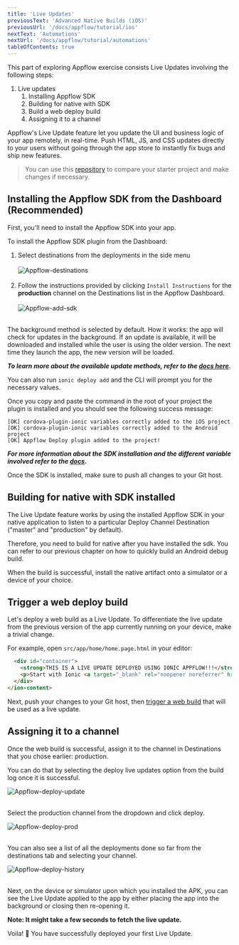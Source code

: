 ```yaml
---
title: 'Live Updates'
previousText: 'Advanced Native Builds (iOS)'
previousUrl: '/docs/appflow/tutorial/ios'
nextText: 'Automations'
nextUrl: '/docs/appflow/tutorial/automations'
tableOfContents: true
---
```


This part of  exploring Appflow exercise consists Live Updates involving the following steps:
1. Live updates
   1. Installing Appflow SDK
   2. Building for native with SDK
   3. Build a web deploy build
   4. Assigning it to a channel

Appflow's Live Update feature let you update the UI and business logic of your app remotely, in real-time. Push HTML, JS, and CSS updates directly to your users without going through the app store to instantly fix bugs and ship new features.

> You can use this [repository](https://github.com/ionic-team/tutorial-appflow/tree/part-4_live_updates) to compare your starter project and make changes if necessary.

## Installing the Appflow SDK from the Dashboard (Recommended)

First, you'll need to install the Appflow SDK into your app.

To install the Appflow SDK plugin from the Dashboard:

1. Select destinations from the deployments in the side menu <br><br>
	![Appflow-destinations](/docs/assets/img/appflow/tutorial/destinations.png)<br><br>
2. Follow the instructions provided by clicking `Install Instructions` for the **production** channel on the Destinations list in the Appflow Dashboard.<br><br>
	![Appflow-add-sdk](/docs/assets/img/appflow/tutorial/add-sdk.png)<br><br>

The background method is selected by default. How it works: the app will check for updates in the background. If an update is available, it will be downloaded and installed while the user is using the older version. The next time they launch the app, the new version will be loaded.

***To learn more about the available update methods, refer to the [docs here](https://ionicframework.com/docs/appflow/deploy/api#update-method).***

You can also run `ionic deploy add` and the CLI will prompt you for the necessary values.

Once you copy and paste the command in the root of your project the plugin is installed and you should see the following success message:

```
[OK] cordova-plugin-ionic variables correctly added to the iOS project
[OK] cordova-plugin-ionic variables correctly added to the Android project
[OK] Appflow Deploy plugin added to the project!
```

***For more information about the SDK installation and the different variable involved refer to the [docs](https://ionicframework.com/docs/appflow/quickstart/installation).***

Once the SDK is installed, make sure to push all changes to your Git host.

## Building for native with SDK installed

The Live Update feature works by using the installed Appflow SDK in your native application to listen to a particular Deploy Channel Destination ("master" and "production" by default).

Therefore, you need to build for native after you have installed the sdk. You can refer to our previous chapter on how to quickly build an Android debug build.

When the build is successful, install the native artifact onto a simulator or a device of your choice.

## Trigger a web deploy build

Let's deploy a web build as a Live Update. To differentiate the live update from the previous version of the app currently running on your device, make a trivial change.

For example, open `src/app/home/home.page.html` in your editor:

```html
  <div id="container">
    <strong>THIS IS A LIVE UPDATE DEPLOYED USING IONIC APPFLOW!!!</strong>
    <p>Start with Ionic <a target="_blank" rel="noopener noreferrer" href="https://ionicframework.com/docs/components">UI Components</a></p>
  </div>
</ion-content>
```

Next, push your changes to your Git host, then [trigger a web build](/docs/appflow/tutorial/web-preview) that will be used as a live update.

## Assigning it to a channel

Once the web build is successful, assign it to the channel in Destinations that you chose earlier: production.

You can do that by selecting the deploy live updates option from the build log once it is successful.

![Appflow-deploy-update](/docs/assets/img/appflow/tutorial/deploy-update.png)<br><br>

Select the production channel from the dropdown and click deploy.

![Appflow-deploy-prod](/docs/assets/img/appflow/tutorial/deploy-prod.png)<br><br>

You can also see a list of all the deployments done so far from the destinations tab and selecting your channel.

![Appflow-deploy-history](/docs/assets/img/appflow/tutorial/deploy-history.png)<br><br>

Next, on the device or simulator upon which you installed the APK, you can see the Live Update applied to the app by either placing the app into the background or closing then re-opening it.

**Note: It might take a few seconds to fetch the live update.**

Voila! 🎉 You have successfully deployed your first Live Update.
